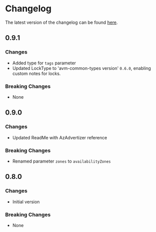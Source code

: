 # Changelog

The latest version of the changelog can be found [here](https://github.com/Azure/bicep-registry-modules/blob/main/avm/res/network/public-ip-address/CHANGELOG.md).

## 0.9.1

### Changes

- Added type for `tags` parameter
- Updated LockType to 'avm-common-types version' `0.6.0`, enabling custom notes for locks.

### Breaking Changes

- None

## 0.9.0

### Changes

- Updated ReadMe with AzAdvertizer reference

### Breaking Changes

- Renamed parameter `zones` to `availabilityZones`

## 0.8.0

### Changes

- Initial version

### Breaking Changes

- None
